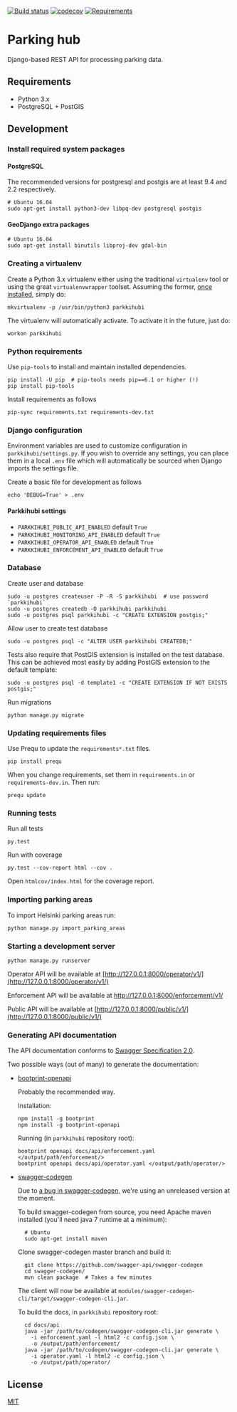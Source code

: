 [![Build status](https://travis-ci.org/City-of-Helsinki/parkkihubi.svg?branch=master)](https://travis-ci.org/City-of-Helsinki/parkkihubi)
[![codecov](https://codecov.io/gh/City-of-Helsinki/parkkihubi/branch/master/graph/badge.svg)](https://codecov.io/gh/City-of-Helsinki/parkkihubi)
[![Requirements](https://requires.io/github/City-of-Helsinki/parkkihubi/requirements.svg?branch=master)](https://requires.io/github/City-of-Helsinki/parkkihubi/requirements/?branch=master)

# Parking hub

Django-based REST API for processing parking data.

## Requirements

* Python 3.x
* PostgreSQL + PostGIS

## Development

### Install required system packages

#### PostgreSQL

The recommended versions for postgresql and postgis are at least 9.4 and 2.2 respectively.

    # Ubuntu 16.04
    sudo apt-get install python3-dev libpq-dev postgresql postgis

#### GeoDjango extra packages

    # Ubuntu 16.04
    sudo apt-get install binutils libproj-dev gdal-bin

### Creating a virtualenv

Create a Python 3.x virtualenv either using the traditional `virtualenv` tool or using the great `virtualenvwrapper` toolset. Assuming the former, [once installed](https://virtualenvwrapper.readthedocs.io/en/latest/), simply do:

    mkvirtualenv -p /usr/bin/python3 parkkihubi

The virtualenv will automatically activate. To activate it in the future, just do:

    workon parkkihubi

### Python requirements

Use `pip-tools` to install and maintain installed dependencies.

    pip install -U pip  # pip-tools needs pip==6.1 or higher (!)
    pip install pip-tools

Install requirements as follows

    pip-sync requirements.txt requirements-dev.txt

### Django configuration

Environment variables are used to customize configuration in `parkkihubi/settings.py`. If you wish to override any settings, you can place them in a local `.env` file which will automatically be sourced when Django imports the settings file.

Create a basic file for development as follows

    echo 'DEBUG=True' > .env

#### Parkkihubi settings

- `PARKKIHUBI_PUBLIC_API_ENABLED` default `True`
- `PARKKIHUBI_MONITORING_API_ENABLED` default `True`
- `PARKKIHUBI_OPERATOR_API_ENABLED` default `True`
- `PARKKIHUBI_ENFORCEMENT_API_ENABLED` default `True`

### Database

Create user and database

    sudo -u postgres createuser -P -R -S parkkihubi  # use password `parkkihubi`
    sudo -u postgres createdb -O parkkihubi parkkihubi
    sudo -u postgres psql parkkihubi -c "CREATE EXTENSION postgis;"

Allow user to create test database

    sudo -u postgres psql -c "ALTER USER parkkihubi CREATEDB;"

Tests also require that PostGIS extension is installed on the test database. This can be achieved most easily by adding PostGIS extension to the default template:

    sudo -u postgres psql -d template1 -c "CREATE EXTENSION IF NOT EXISTS postgis;"

Run migrations

    python manage.py migrate

### Updating requirements files

Use Prequ to update the `requirements*.txt` files.

    pip install prequ

When you change requirements, set them in `requirements.in` or `requirements-dev.in`. Then run:

    prequ update

### Running tests

Run all tests

    py.test

Run with coverage

    py.test --cov-report html --cov .

Open `htmlcov/index.html` for the coverage report.

### Importing parking areas

To import Helsinki parking areas run:

    python manage.py import_parking_areas

### Starting a development server

    python manage.py runserver

Operator API will be available at [http://127.0.0.1:8000/operator/v1/](http://127.0.0.1:8000/operator/v1/)

Enforcement API will be available at
http://127.0.0.1:8000/enforcement/v1/

Public API will be available at [http://127.0.0.1:8000/public/v1/](http://127.0.0.1:8000/public/v1/)

### Generating API documentation

The API documentation conforms to [Swagger Specification 2.0](http://swagger.io/specification/).

Two possible ways (out of many) to generate the documentation:

- [bootprint-openapi](https://github.com/bootprint/bootprint-openapi)

    Probably the recommended way.

    Installation:

      npm install -g bootprint
      npm install -g bootprint-openapi

    Running (in `parkkihubi` repository root):

      bootprint openapi docs/api/enforcement.yaml </output/path/enforcement/>
      bootprint openapi docs/api/operator.yaml </output/path/operator/>

- [swagger-codegen](https://github.com/swagger-api/swagger-codegen)

    Due to [a bug in swagger-codegen](https://github.com/swagger-api/swagger-codegen/pull/4508),
    we're using an unreleased version at the moment.
    
    To build swagger-codegen from source, you need Apache maven installed (you'll
    need java 7 runtime at a minimum):
    
        # Ubuntu
        sudo apt-get install maven
    
    Clone swagger-codegen master branch and build it:
    
        git clone https://github.com/swagger-api/swagger-codegen
        cd swagger-codegen/
        mvn clean package  # Takes a few minutes
    
    The client will now be available at `modules/swagger-codegen-cli/target/swagger-codegen-cli.jar`.
    
    To build the docs, in `parkkihubi` repository root:
    
        cd docs/api
        java -jar /path/to/codegen/swagger-codegen-cli.jar generate \
          -i enforcement.yaml -l html2 -c config.json \
          -o /output/path/enforcement/
        java -jar /path/to/codegen/swagger-codegen-cli.jar generate \
          -i operator.yaml -l html2 -c config.json \
          -o /output/path/operator/

## License

[MIT](https://tldrlegal.com/license/mit-license)
